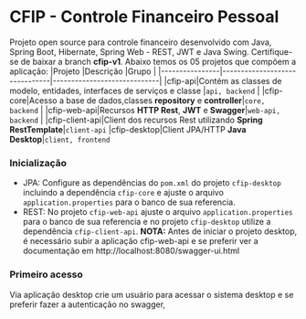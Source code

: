 # CFIP - Controle Financeiro Pessoal

Projeto open source para controle financeiro desenvolvido com Java, Spring Boot, Hibernate, Spring Web - REST, JWT e Java Swing. 
Certifique-se de baixar a branch **cfip-v1**. 
Abaixo temos os 05 projetos que compõem a aplicação:
|Projeto         |Descrição                      |Grupo                        |
|----------------|-------------------------------|-----------------------------|
|cfip-api|Contém as classes de modelo, entidades, interfaces de serviços e classe            |`api, backend`            |
|cfip-core|Acesso a base de dados,classes **repository** e **controller**|`core, backend`            |
|cfip-web-api|Recursos **HTTP Rest**, **JWT** e **Swagger**|`web-api, backend`            |
|cfip-client-api|Client dos recursos Rest utilizando **Spring RestTemplate**|`client-api`
|cfip-desktop|Client JPA/HTTP **Java Desktop**|`client, frontend`
  
### Inicialização

- JPA: Configure as dependências do `pom.xml` do projeto `cfip-desktop` incluindo a dependência  `cfip-core` e ajuste o arquivo `application.properties` para o banco de sua referencia.
- REST: No projeto `cfip-web-api` ajuste o arquivo `application.properties` para o banco de sua referencia e no projeto `cfip-desktop` utilize a dependência `cfip-client-api`. **NOTA:** Antes de iniciar o projeto desktop, é necessário subir a aplicação cfip-web-api e se preferir ver a documentação em http://localhost:8080/swagger-ui.html

### Primeiro acesso
Via aplicação desktop crie um usuário para acessar o sistema desktop e se preferir fazer a autenticação no swagger, 
